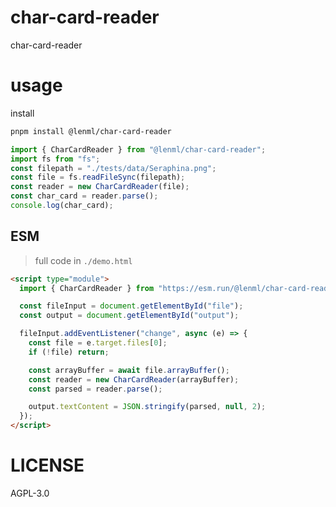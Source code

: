 # char-card-reader

char-card-reader

# usage

install

```bash
pnpm install @lenml/char-card-reader
```

```ts
import { CharCardReader } from "@lenml/char-card-reader";
import fs from "fs";
const filepath = "./tests/data/Seraphina.png";
const file = fs.readFileSync(filepath);
const reader = new CharCardReader(file);
const char_card = reader.parse();
console.log(char_card);
```

## ESM

> full code in `./demo.html`

```html
<script type="module">
  import { CharCardReader } from "https://esm.run/@lenml/char-card-reader@latest";

  const fileInput = document.getElementById("file");
  const output = document.getElementById("output");

  fileInput.addEventListener("change", async (e) => {
    const file = e.target.files[0];
    if (!file) return;

    const arrayBuffer = await file.arrayBuffer();
    const reader = new CharCardReader(arrayBuffer);
    const parsed = reader.parse();

    output.textContent = JSON.stringify(parsed, null, 2);
  });
</script>
```

# LICENSE

AGPL-3.0

